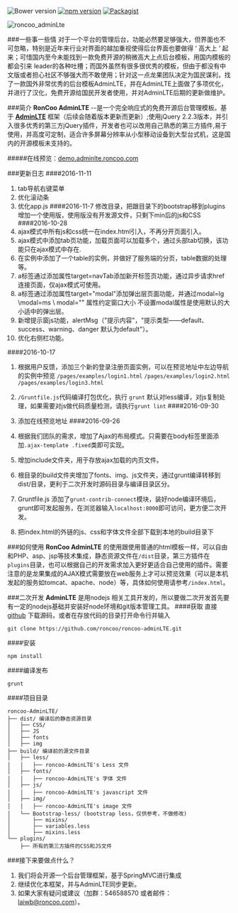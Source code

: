 
![Bower version](https://img.shields.io/bower/v/adminlte.svg)
[![npm version](https://img.shields.io/npm/v/admin-lte.svg)](https://www.npmjs.com/package/admin-lte)
[![Packagist](https://img.shields.io/packagist/v/almasaeed2010/adminlte.svg)](https://packagist.org/packages/almasaeed2010/adminlte)

![roncoo_adminLte](http://www.roncoo.com/images/adminlte.png)

###一些事一些情
对于一个平台的管理后台，功能必然要足够强大，但界面也不可忽略，特别是近年来行业对界面的越加重视使得后台界面也要做得 ‘ 高大上 ’ 起来；可惜国内至今未能找到一款免费开源的稍微高大上点后台模板，用国内模板的都会引来 leader的各种吐槽；而国外虽然有很多很优秀的模板，但由于都没有中文版或者担心社区不够强大而不敢使用；针对这一点龙果团队决定为国民谋利，找了一款国外非常优秀的后台模板AdminLTE，并在AdminLTE上面做了多项优化，并进行了汉化，免费开源给国民开发者使用，并对AdminLTE后期的更新做维护。

###简介
**RonCoo AdminLTE** --是一个完全响应式的免费开源后台管理模板。基于 **[AdminLTE](https://github.com/almasaeed2010/AdminLTE)** 框架（后续会随着版本更新而更新）;使用jQuery 2.2.3版本，并引入很多优秀的第三方jQuery插件，开发者也可以改用自己熟悉的第三方插件,易于使用，并高度可定制，适合许多屏幕分辨率从小型移动设备到大型台式机，这是国内的开源模板未支持的。

#####在线预览：[demo.adminlte.roncoo.com](http://demo.adminlte.roncoo.com/)


###更新日志
####2016-11-11
1. tab导航右键菜单
2. 优化滚动条
3. 优化app.js
####2016-11-7
修改目录，把跟目录下的bootstrap移到plugins
增加一个使用版，使用版没有开发源文件，只剩下min后的js和CSS
####2016-10-28
1. ajax模式中所有js和css统一在index.html引入，不再分开页面引入。
2. ajax模式中添加tab页功能，加载页面可以加载多个，通过头部tab切换，该功能只在ajax模式中存在.
3. 在实例中添加了一个table的实例，并做好了服务端的分页，table数据的处理等。
4. a标签通过添加属性target=navTab添加新开标签页功能，通过异步请求href连接页面，仅ajax模式可使用。
5. a标签通过添加属性target="modal"添加弹出层页面功能，并通过modal=lg \modal=ms \ modal="" 属性约定窗口大小 不设置modal属性是使用默认的大小适中的弹出层。
6. 新增提示窗js功能，alertMsg（"提示内容"，"提示类型——default、success、warning、danger 默认为default"）。
7. 优化右侧栏功能。

####2016-10-17
1. 根据用户反馈，添加三个新的登录注册页面实例，可以在预览地址中左边导航的实例中预览
`/pages/examples/login1.html`
`/pages/examples/login2.html`
`/pages/examples/login3.html`

2. `/Gruntfile.js`代码编译打包优化，执行 `grunt` 默认对less编译，对js复制处理，如果需要对js做代码质量检测，请执行`grunt lint`
####2016-09-30
1. 添加在线预览地址
####2016-09-26
1. 根据我们团队的需求，增加了Ajax的布局模式。只需要在body标签里面添加`.ajax-template .fixed`类即可实现。
2. 增加include文件夹，用于存放ajax加载的内页文件。
3. 根目录的build文件夹增加了fonts、img、js文件夹，通过grunt编译转移到dist/目录，更利于二次开发时源码目录与编译目录区分。
4. Gruntfile.js 添加了`grunt-contrib-connect`模块，装好node编译环境后，grunt即可发起服务，在浏览器输入`localhost:8000`即可访问，更方便二次开发。
5. 把index.html的外链的js、css和字体文件全部下载到本地的build目录下

###如何使用
**RonCoo AdminLTE** 的使用跟使用普通的html模板一样，可以自由和PHP、asp、jsp等技术集成，静态资源文件在`/dist`目录，第三方插件在`plugins`目录，也可以根据自己的开发需求加入更好更适合自己使用的插件。需要注意的是龙果集成的AJAX模式需要放在web服务上才可以预览效果（可以是本机发起的服务如tomcat、apache、node）等，具体如何使用请参考`/index.html`。

###二次开发
**AdminLTE** 是用nodejs 相关工具开发的，所以要做二次开发首先要有一定的nodejs基础并安装好node环境和git版本管理工具。
####获取
直接 [github](https://github.com/roncoo/roncoo-adminLTE.git) 下载源码，或者在存放代码的目录打开命令行并输入
```
git clone https://github.com/roncoo/roncoo-adminLTE.git
```
####安装
```
npm install
```
####编译发布
```
grunt
```
####项目目录
```
roncoo-AdminLTE/
├── dist/ 编译后的静态资源目录
│   ├── CSS/
│   ├── JS
│   ├── fonts
│   ├── img
├── build/ 编译前的源文件目录
│   ├── less/
│   │   ├── roncoo-AdminLTE's Less 文件
│   ├── fonts/
│   │   ├── roncoo-AdminLTE's 字体 文件
│   ├── js/
│   │   ├── roncoo-AdminLTE's javascript 文件
│   ├── img/
│   │   ├── roncoo-AdminLTE's image 文件
│   └── Bootstrap-less/ (bootstrap less，仅供参考，不做修改)
│       ├── mixins/
│       ├── variables.less
│       ├── mixins.less
└── plugins/
    ├── 所有的第三方插件的CSS和JS文件
```

###接下来要做点什么？
1. 我们将会开源一个后台管理框架，基于SpringMVC进行集成
2. 继续优化本框架，并与AdminLTE同步更新。
3. 如果大家有疑问或建议（加群：546588570 或者邮件：laiwb@roncoo.com）。
